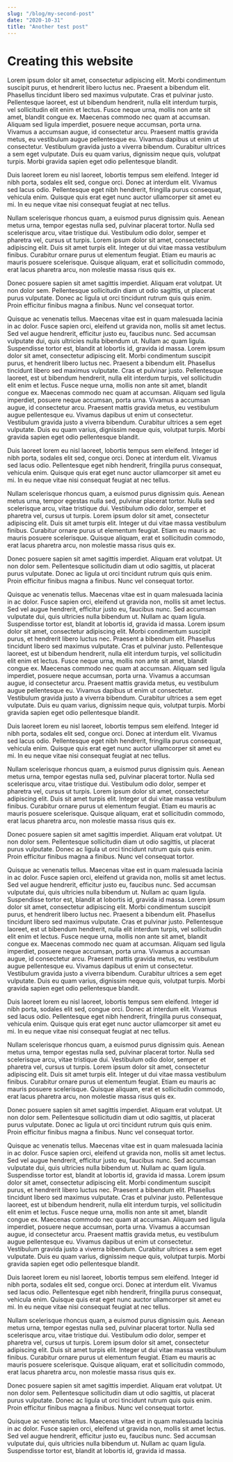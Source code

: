 ```yaml
---
slug: "/blog/my-second-post"
date: "2020-10-31"
title: "Another test post"
---
```


# Creating this website

Lorem ipsum dolor sit amet, consectetur adipiscing elit. Morbi condimentum suscipit purus, et hendrerit libero luctus nec. Praesent a bibendum elit. Phasellus tincidunt libero sed maximus vulputate. Cras et pulvinar justo. Pellentesque laoreet, est ut bibendum hendrerit, nulla elit interdum turpis, vel sollicitudin elit enim et lectus. Fusce neque urna, mollis non ante sit amet, blandit congue ex. Maecenas commodo nec quam at accumsan. Aliquam sed ligula imperdiet, posuere neque accumsan, porta urna. Vivamus a accumsan augue, id consectetur arcu. Praesent mattis gravida metus, eu vestibulum augue pellentesque eu. Vivamus dapibus ut enim ut consectetur. Vestibulum gravida justo a viverra bibendum. Curabitur ultrices a sem eget vulputate. Duis eu quam varius, dignissim neque quis, volutpat turpis. Morbi gravida sapien eget odio pellentesque blandit.

Duis laoreet lorem eu nisl laoreet, lobortis tempus sem eleifend. Integer id nibh porta, sodales elit sed, congue orci. Donec at interdum elit. Vivamus sed lacus odio. Pellentesque eget nibh hendrerit, fringilla purus consequat, vehicula enim. Quisque quis erat eget nunc auctor ullamcorper sit amet eu mi. In eu neque vitae nisi consequat feugiat at nec tellus.

Nullam scelerisque rhoncus quam, a euismod purus dignissim quis. Aenean metus urna, tempor egestas nulla sed, pulvinar placerat tortor. Nulla sed scelerisque arcu, vitae tristique dui. Vestibulum odio dolor, semper et pharetra vel, cursus ut turpis. Lorem ipsum dolor sit amet, consectetur adipiscing elit. Duis sit amet turpis elit. Integer ut dui vitae massa vestibulum finibus. Curabitur ornare purus ut elementum feugiat. Etiam eu mauris ac mauris posuere scelerisque. Quisque aliquam, erat et sollicitudin commodo, erat lacus pharetra arcu, non molestie massa risus quis ex.

Donec posuere sapien sit amet sagittis imperdiet. Aliquam erat volutpat. Ut non dolor sem. Pellentesque sollicitudin diam ut odio sagittis, ut placerat purus vulputate. Donec ac ligula ut orci tincidunt rutrum quis quis enim. Proin efficitur finibus magna a finibus. Nunc vel consequat tortor.

Quisque ac venenatis tellus. Maecenas vitae est in quam malesuada lacinia in ac dolor. Fusce sapien orci, eleifend ut gravida non, mollis sit amet lectus. Sed vel augue hendrerit, efficitur justo eu, faucibus nunc. Sed accumsan vulputate dui, quis ultricies nulla bibendum ut. Nullam ac quam ligula. Suspendisse tortor est, blandit at lobortis id, gravida id massa.
Lorem ipsum dolor sit amet, consectetur adipiscing elit. Morbi condimentum suscipit purus, et hendrerit libero luctus nec. Praesent a bibendum elit. Phasellus tincidunt libero sed maximus vulputate. Cras et pulvinar justo. Pellentesque laoreet, est ut bibendum hendrerit, nulla elit interdum turpis, vel sollicitudin elit enim et lectus. Fusce neque urna, mollis non ante sit amet, blandit congue ex. Maecenas commodo nec quam at accumsan. Aliquam sed ligula imperdiet, posuere neque accumsan, porta urna. Vivamus a accumsan augue, id consectetur arcu. Praesent mattis gravida metus, eu vestibulum augue pellentesque eu. Vivamus dapibus ut enim ut consectetur. Vestibulum gravida justo a viverra bibendum. Curabitur ultrices a sem eget vulputate. Duis eu quam varius, dignissim neque quis, volutpat turpis. Morbi gravida sapien eget odio pellentesque blandit.

Duis laoreet lorem eu nisl laoreet, lobortis tempus sem eleifend. Integer id nibh porta, sodales elit sed, congue orci. Donec at interdum elit. Vivamus sed lacus odio. Pellentesque eget nibh hendrerit, fringilla purus consequat, vehicula enim. Quisque quis erat eget nunc auctor ullamcorper sit amet eu mi. In eu neque vitae nisi consequat feugiat at nec tellus.

Nullam scelerisque rhoncus quam, a euismod purus dignissim quis. Aenean metus urna, tempor egestas nulla sed, pulvinar placerat tortor. Nulla sed scelerisque arcu, vitae tristique dui. Vestibulum odio dolor, semper et pharetra vel, cursus ut turpis. Lorem ipsum dolor sit amet, consectetur adipiscing elit. Duis sit amet turpis elit. Integer ut dui vitae massa vestibulum finibus. Curabitur ornare purus ut elementum feugiat. Etiam eu mauris ac mauris posuere scelerisque. Quisque aliquam, erat et sollicitudin commodo, erat lacus pharetra arcu, non molestie massa risus quis ex.

Donec posuere sapien sit amet sagittis imperdiet. Aliquam erat volutpat. Ut non dolor sem. Pellentesque sollicitudin diam ut odio sagittis, ut placerat purus vulputate. Donec ac ligula ut orci tincidunt rutrum quis quis enim. Proin efficitur finibus magna a finibus. Nunc vel consequat tortor.

Quisque ac venenatis tellus. Maecenas vitae est in quam malesuada lacinia in ac dolor. Fusce sapien orci, eleifend ut gravida non, mollis sit amet lectus. Sed vel augue hendrerit, efficitur justo eu, faucibus nunc. Sed accumsan vulputate dui, quis ultricies nulla bibendum ut. Nullam ac quam ligula. Suspendisse tortor est, blandit at lobortis id, gravida id massa.
Lorem ipsum dolor sit amet, consectetur adipiscing elit. Morbi condimentum suscipit purus, et hendrerit libero luctus nec. Praesent a bibendum elit. Phasellus tincidunt libero sed maximus vulputate. Cras et pulvinar justo. Pellentesque laoreet, est ut bibendum hendrerit, nulla elit interdum turpis, vel sollicitudin elit enim et lectus. Fusce neque urna, mollis non ante sit amet, blandit congue ex. Maecenas commodo nec quam at accumsan. Aliquam sed ligula imperdiet, posuere neque accumsan, porta urna. Vivamus a accumsan augue, id consectetur arcu. Praesent mattis gravida metus, eu vestibulum augue pellentesque eu. Vivamus dapibus ut enim ut consectetur. Vestibulum gravida justo a viverra bibendum. Curabitur ultrices a sem eget vulputate. Duis eu quam varius, dignissim neque quis, volutpat turpis. Morbi gravida sapien eget odio pellentesque blandit.

Duis laoreet lorem eu nisl laoreet, lobortis tempus sem eleifend. Integer id nibh porta, sodales elit sed, congue orci. Donec at interdum elit. Vivamus sed lacus odio. Pellentesque eget nibh hendrerit, fringilla purus consequat, vehicula enim. Quisque quis erat eget nunc auctor ullamcorper sit amet eu mi. In eu neque vitae nisi consequat feugiat at nec tellus.

Nullam scelerisque rhoncus quam, a euismod purus dignissim quis. Aenean metus urna, tempor egestas nulla sed, pulvinar placerat tortor. Nulla sed scelerisque arcu, vitae tristique dui. Vestibulum odio dolor, semper et pharetra vel, cursus ut turpis. Lorem ipsum dolor sit amet, consectetur adipiscing elit. Duis sit amet turpis elit. Integer ut dui vitae massa vestibulum finibus. Curabitur ornare purus ut elementum feugiat. Etiam eu mauris ac mauris posuere scelerisque. Quisque aliquam, erat et sollicitudin commodo, erat lacus pharetra arcu, non molestie massa risus quis ex.

Donec posuere sapien sit amet sagittis imperdiet. Aliquam erat volutpat. Ut non dolor sem. Pellentesque sollicitudin diam ut odio sagittis, ut placerat purus vulputate. Donec ac ligula ut orci tincidunt rutrum quis quis enim. Proin efficitur finibus magna a finibus. Nunc vel consequat tortor.

Quisque ac venenatis tellus. Maecenas vitae est in quam malesuada lacinia in ac dolor. Fusce sapien orci, eleifend ut gravida non, mollis sit amet lectus. Sed vel augue hendrerit, efficitur justo eu, faucibus nunc. Sed accumsan vulputate dui, quis ultricies nulla bibendum ut. Nullam ac quam ligula. Suspendisse tortor est, blandit at lobortis id, gravida id massa.
Lorem ipsum dolor sit amet, consectetur adipiscing elit. Morbi condimentum suscipit purus, et hendrerit libero luctus nec. Praesent a bibendum elit. Phasellus tincidunt libero sed maximus vulputate. Cras et pulvinar justo. Pellentesque laoreet, est ut bibendum hendrerit, nulla elit interdum turpis, vel sollicitudin elit enim et lectus. Fusce neque urna, mollis non ante sit amet, blandit congue ex. Maecenas commodo nec quam at accumsan. Aliquam sed ligula imperdiet, posuere neque accumsan, porta urna. Vivamus a accumsan augue, id consectetur arcu. Praesent mattis gravida metus, eu vestibulum augue pellentesque eu. Vivamus dapibus ut enim ut consectetur. Vestibulum gravida justo a viverra bibendum. Curabitur ultrices a sem eget vulputate. Duis eu quam varius, dignissim neque quis, volutpat turpis. Morbi gravida sapien eget odio pellentesque blandit.

Duis laoreet lorem eu nisl laoreet, lobortis tempus sem eleifend. Integer id nibh porta, sodales elit sed, congue orci. Donec at interdum elit. Vivamus sed lacus odio. Pellentesque eget nibh hendrerit, fringilla purus consequat, vehicula enim. Quisque quis erat eget nunc auctor ullamcorper sit amet eu mi. In eu neque vitae nisi consequat feugiat at nec tellus.

Nullam scelerisque rhoncus quam, a euismod purus dignissim quis. Aenean metus urna, tempor egestas nulla sed, pulvinar placerat tortor. Nulla sed scelerisque arcu, vitae tristique dui. Vestibulum odio dolor, semper et pharetra vel, cursus ut turpis. Lorem ipsum dolor sit amet, consectetur adipiscing elit. Duis sit amet turpis elit. Integer ut dui vitae massa vestibulum finibus. Curabitur ornare purus ut elementum feugiat. Etiam eu mauris ac mauris posuere scelerisque. Quisque aliquam, erat et sollicitudin commodo, erat lacus pharetra arcu, non molestie massa risus quis ex.

Donec posuere sapien sit amet sagittis imperdiet. Aliquam erat volutpat. Ut non dolor sem. Pellentesque sollicitudin diam ut odio sagittis, ut placerat purus vulputate. Donec ac ligula ut orci tincidunt rutrum quis quis enim. Proin efficitur finibus magna a finibus. Nunc vel consequat tortor.

Quisque ac venenatis tellus. Maecenas vitae est in quam malesuada lacinia in ac dolor. Fusce sapien orci, eleifend ut gravida non, mollis sit amet lectus. Sed vel augue hendrerit, efficitur justo eu, faucibus nunc. Sed accumsan vulputate dui, quis ultricies nulla bibendum ut. Nullam ac quam ligula. Suspendisse tortor est, blandit at lobortis id, gravida id massa.
Lorem ipsum dolor sit amet, consectetur adipiscing elit. Morbi condimentum suscipit purus, et hendrerit libero luctus nec. Praesent a bibendum elit. Phasellus tincidunt libero sed maximus vulputate. Cras et pulvinar justo. Pellentesque laoreet, est ut bibendum hendrerit, nulla elit interdum turpis, vel sollicitudin elit enim et lectus. Fusce neque urna, mollis non ante sit amet, blandit congue ex. Maecenas commodo nec quam at accumsan. Aliquam sed ligula imperdiet, posuere neque accumsan, porta urna. Vivamus a accumsan augue, id consectetur arcu. Praesent mattis gravida metus, eu vestibulum augue pellentesque eu. Vivamus dapibus ut enim ut consectetur. Vestibulum gravida justo a viverra bibendum. Curabitur ultrices a sem eget vulputate. Duis eu quam varius, dignissim neque quis, volutpat turpis. Morbi gravida sapien eget odio pellentesque blandit.

Duis laoreet lorem eu nisl laoreet, lobortis tempus sem eleifend. Integer id nibh porta, sodales elit sed, congue orci. Donec at interdum elit. Vivamus sed lacus odio. Pellentesque eget nibh hendrerit, fringilla purus consequat, vehicula enim. Quisque quis erat eget nunc auctor ullamcorper sit amet eu mi. In eu neque vitae nisi consequat feugiat at nec tellus.

Nullam scelerisque rhoncus quam, a euismod purus dignissim quis. Aenean metus urna, tempor egestas nulla sed, pulvinar placerat tortor. Nulla sed scelerisque arcu, vitae tristique dui. Vestibulum odio dolor, semper et pharetra vel, cursus ut turpis. Lorem ipsum dolor sit amet, consectetur adipiscing elit. Duis sit amet turpis elit. Integer ut dui vitae massa vestibulum finibus. Curabitur ornare purus ut elementum feugiat. Etiam eu mauris ac mauris posuere scelerisque. Quisque aliquam, erat et sollicitudin commodo, erat lacus pharetra arcu, non molestie massa risus quis ex.

Donec posuere sapien sit amet sagittis imperdiet. Aliquam erat volutpat. Ut non dolor sem. Pellentesque sollicitudin diam ut odio sagittis, ut placerat purus vulputate. Donec ac ligula ut orci tincidunt rutrum quis quis enim. Proin efficitur finibus magna a finibus. Nunc vel consequat tortor.

Quisque ac venenatis tellus. Maecenas vitae est in quam malesuada lacinia in ac dolor. Fusce sapien orci, eleifend ut gravida non, mollis sit amet lectus. Sed vel augue hendrerit, efficitur justo eu, faucibus nunc. Sed accumsan vulputate dui, quis ultricies nulla bibendum ut. Nullam ac quam ligula. Suspendisse tortor est, blandit at lobortis id, gravida id massa.
